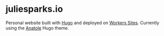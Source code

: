 # juliesparks.io

Personal website built with [Hugo](https://gohugo.io/) and deployed on [Workers Sites](https://workers.cloudflare.com/sites).
Currently using the [Anatole](https://themes.gohugo.io/anatole/) Hugo theme.
